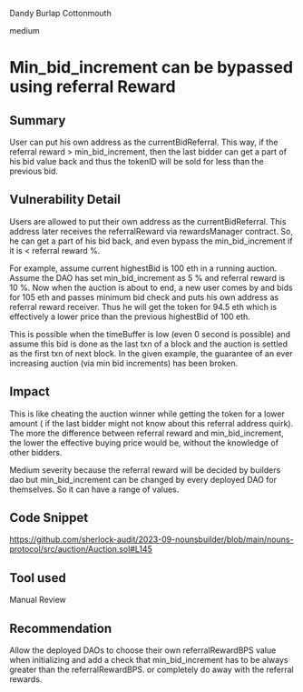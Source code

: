 Dandy Burlap Cottonmouth

medium

# Min_bid_increment can be bypassed using referral Reward

## Summary
User can put his own address as the currentBidReferral. This way, if the referral reward > min_bid_increment, then the last bidder can get a part of his bid value back and thus the tokenID will be sold for less than the previous bid. 

## Vulnerability Detail
Users are allowed to put their own address as the currentBidReferral. This address later receives the referralReward via rewardsManager contract. So, he can get a part of his bid back, and even bypass the min_bid_increment if it is < referral reward %.

For example, assume current highestBid is 100 eth in a running auction. Assume the DAO has set min_bid_increment as 5 % and referral reward is 10 %. Now when the auction is about to end, a new user comes by and bids  for 105 eth and passes minimum bid check and puts his own address as referral reward receiver. Thus he will get the token for 94.5 eth which is effectively a lower price than the previous highestBid of 100 eth. 

This is possible when the timeBuffer is low (even 0 second is possible) and assume this bid is done as the last txn of a block and the auction is settled as the first txn of next block. In the given example, the guarantee of an ever increasing auction (via min bid increments) has been broken.

## Impact
This is like cheating the auction winner while getting the token for a lower amount ( if the last bidder might not know about this referral address quirk). The more the difference between referral reward and min_bid_increment, the lower the effective buying price would be, without the knowledge of other bidders.

Medium severity because the referral reward will be decided by builders dao but min_bid_increment can be changed by every deployed DAO for themselves. So it can have a range of values.

## Code Snippet
https://github.com/sherlock-audit/2023-09-nounsbuilder/blob/main/nouns-protocol/src/auction/Auction.sol#L145

## Tool used

Manual Review

## Recommendation
Allow the deployed DAOs to choose their own referralRewardBPS value when initializing and add a check that min_bid_increment has to be always greater than the referralRewardBPS. or completely do away with the referral rewards. 
